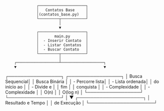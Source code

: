                   ┌─────────────────────┐
                  │   Contatos Base     │
                  │(contatos_base.py)   │
                  └─────────┬───────────┘
                            │
                            ▼
                  ┌─────────────────────┐
                  │       main.py       │
                  │  - Inserir Contato  │
                  │  - Listar Contatos  │
                  │  - Buscar Contato   │
                  └─────────┬───────────┘
                            │
        ┌───────────────────┴───────────────────┐
        ▼                                       ▼
┌─────────────────┐                     ┌─────────────────┐
│ Busca Sequencial│                     │ Busca Binária   │
│ - Percorre lista│                     │ - Lista ordenada│
│   do início ao  │                     │ - Divide e      │
│   fim           │                     │   conquista     │
│ - Complexidade  │                     │ - Complexidade  │
│   O(n)          │                     │   O(log n)      │
└─────────────────┘                     └─────────────────┘
                            │
                            ▼
                  ┌─────────────────────┐
                  │  Resultado e Tempo  │
                  │  de Execução        │
                  └─────────────────────┘
